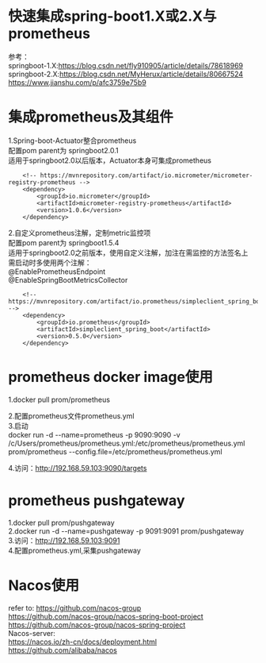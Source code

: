 # 快速集成spring-boot1.X或2.X与prometheus
参考：  
springboot-1.X:https://blog.csdn.net/fly910905/article/details/78618969  
springboot-2.X:https://blog.csdn.net/MyHerux/article/details/80667524  
https://www.jianshu.com/p/afc3759e75b9


# 集成prometheus及其组件  
1.Spring-boot-Actuator整合prometheus  
配置pom parent为  springboot2.0.1  
适用于springboot2.0以后版本，Actuator本身可集成prometheus  

		<!-- https://mvnrepository.com/artifact/io.micrometer/micrometer-registry-prometheus -->
		<dependency>
			<groupId>io.micrometer</groupId>
			<artifactId>micrometer-registry-prometheus</artifactId>
			<version>1.0.6</version>
		</dependency>
		
		
2.自定义prometheus注解，定制metric监控项  
配置pom parent为  springboot1.5.4  
适用于springboot2.0之前版本，使用自定义注解，加注在需监控的方法签名上  
需启动时多使用两个注解：  
@EnablePrometheusEndpoint  
@EnableSpringBootMetricsCollector  

		<!-- https://mvnrepository.com/artifact/io.prometheus/simpleclient_spring_boot -->
		<dependency>
			<groupId>io.prometheus</groupId>
			<artifactId>simpleclient_spring_boot</artifactId>
			<version>0.5.0</version>
		</dependency>


# prometheus docker image使用
1.docker pull prom/prometheus

2.配置prometheus文件prometheus.yml  
3.启动  
docker run -d --name=prometheus -p 9090:9090 -v /c/Users/prometheus/prometheus.yml:/etc/prometheus/prometheus.yml prom/prometheus --config.file=/etc/prometheus/prometheus.yml


4.访问：http://192.168.59.103:9090/targets  

# prometheus pushgateway
1.docker pull prom/pushgateway  
2.docker run -d --name=pushgateway -p 9091:9091 prom/pushgateway  
3.访问：http://192.168.59.103:9091  
4.配置prometheus.yml,采集pushgateway  


# Nacos使用
refer to:
https://github.com/nacos-group    
https://github.com/nacos-group/nacos-spring-boot-project  
https://github.com/nacos-group/nacos-spring-project  
Nacos-server:  
https://nacos.io/zh-cn/docs/deployment.html  
https://github.com/alibaba/nacos   


